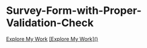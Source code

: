# Survey-Form-with-Proper-Validation-Check
[Explore My Work](https://sk-badsha.github.io/Survey-Form-with-Proper-Validation-Check)
[[Explore My Work](<i class="fa-light fa-rocket fa-bounce"></i>)](https://sk-badsha.github.io/Survey-Form-with-Proper-Validation-Check)
